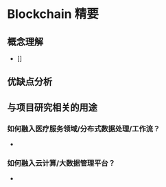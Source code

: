 # Blockchain 精要


## 概念理解

- [] 
  
## 优缺点分析

## 与项目研究相关的用途

### 如何融入医疗服务领域/分布式数据处理/工作流？
- 

### 如何融入云计算/大数据管理平台？
- 